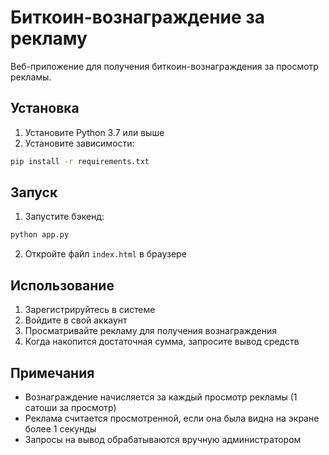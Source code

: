# Биткоин-вознаграждение за рекламу

Веб-приложение для получения биткоин-вознаграждения за просмотр рекламы.

## Установка

1. Установите Python 3.7 или выше
2. Установите зависимости:
```bash
pip install -r requirements.txt
```

## Запуск

1. Запустите бэкенд:
```bash
python app.py
```

2. Откройте файл `index.html` в браузере

## Использование

1. Зарегистрируйтесь в системе
2. Войдите в свой аккаунт
3. Просматривайте рекламу для получения вознаграждения
4. Когда накопится достаточная сумма, запросите вывод средств

## Примечания

- Вознаграждение начисляется за каждый просмотр рекламы (1 сатоши за просмотр)
- Реклама считается просмотренной, если она была видна на экране более 1 секунды
- Запросы на вывод обрабатываются вручную администратором 